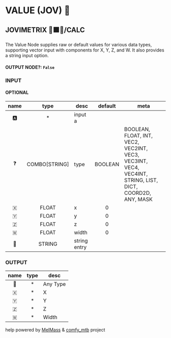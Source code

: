 # VALUE (JOV) 🧬

## JOVIMETRIX 🔺🟩🔵/CALC

The Value Node supplies raw or default values for various data types, supporting vector input with components for X, Y, Z, and W. It also provides a string input option.

#### OUTPUT NODE?: `False`

### INPUT

#### OPTIONAL

name|type|desc|default|meta
:---:|:---:|---|:---:|---
🅰️| * | input a |  | 
❓| COMBO[STRING] | type | BOOLEAN | BOOLEAN, FLOAT, INT, VEC2, VEC2INT, VEC3,<br>VEC3INT, VEC4, VEC4INT, STRING, LIST, DICT,<br>COORD2D, ANY, MASK
🇽| FLOAT | x | 0 | 
🇾| FLOAT | y | 0 | 
🇿| FLOAT | z | 0 | 
🇼| FLOAT | width | 0 | 
📝| STRING | string entry |  | 

### OUTPUT

name|type|desc
:---:|:---:|---
🔮| * | Any Type 
🇽| * | X 
🇾| * | Y 
🇿| * | Z 
🇼| * | Width 

help powered by [MelMass](https://github.com/melMass) & [comfy_mtb](https://github.com/melMass/comfy_mtb) project